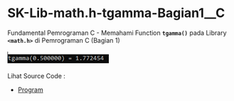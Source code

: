 # SK-Lib-math.h-tgamma-Bagian1__C
Fundamental Pemrograman C - Memahami Function <code><b>tgamma()</b></code> pada Library <code><b>&lt;math.h></b></code> di Pemrograman C (Bagian 1)<br><br>
<img src="https://github.com/RizkyKhapidsyah/SK-Lib-math.h-tgamma-Bagian1__C/blob/master/SK-Lib-math.h-tgamma-Bagian1__C/result/001.PNG"><br><br>
Lihat Source Code : <br>
- <a href="https://github.com/RizkyKhapidsyah/SK-Lib-math.h-tgamma-Bagian1__C/blob/master/SK-Lib-math.h-tgamma-Bagian1__C/Source.c">Program</a>
